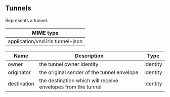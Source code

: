## Tunnels

Represents a tunnel.

| MIME type                                 |
|-------------------------------------------|
| application/vnd.iris.tunnel+json |

| Name               | Description                                                  | Type                                    |
|--------------------|--------------------------------------------------------------|-----------------------------------------|
| owner              | the tunnel owner identity                                    | Identity                                |
| originator         | the original sender of the tunnel envelope                   | Identity                                |
| destination        | the destination which will receive envelopes from the tunnel | Identity                                |